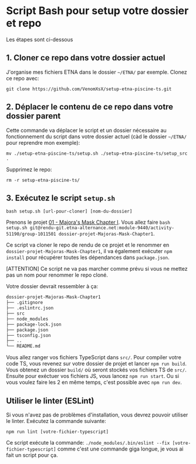 # Script Bash pour setup votre dossier et repo

Les étapes sont ci-dessous


## 1. Cloner ce repo dans votre dossier actuel

J'organise mes fichiers ETNA dans le dossier `~/ETNA/` par exemple. Clonez ce repo avec: 

`git clone https://github.com/VenomXsX/setup-etna-piscine-ts.git`

## 2. Déplacer le contenu de ce repo dans votre dossier parent
Cette commande va déplacer le script et un dossier nécessaire au fonctionnement du script dans votre dossier actuel (càd le dossier `~/ETNA/` pour reprendre mon exemple):

`mv ./setup-etna-piscine-ts/setup.sh ./setup-etna-piscine-ts/setup_src .` 

Supprimez le repo:

`rm -r setup-etna-piscine-ts/`



## 3. Exécutez le script `setup.sh`

`bash setup.sh [url-pour-cloner] [nom-du-dossier]`

Prenons le projet [01 - Majora's Mask Chapter I](https://intra.etna-alternance.net/#/sessions/9440/quest/51190).
Vous allez faire `bash setup.sh git@rendu-git.etna-alternance.net:module-9440/activity-51190/group-1011501 dossier-projet-Majoras-Mask-Chapter1`.

Ce script va cloner le repo de rendu de ce projet et le renommer en  `dossier-projet-Majoras-Mask-Chapter1`, il va également exécuter `npm install` pour récupérer toutes les dépendances dans `package.json`. 

[ATTENTION] Ce script ne va pas marcher comme prévu si vous ne mettez pas un nom pour renommer le repo cloné.

Votre dossier devrait ressembler à ça:

```bash
dossier-projet-Majoras-Mask-Chapter1 
├── .gitignore
├── .eslintrc.json
├── src
├── node_modules 
├── package-lock.json 
├── package.json 
├── tsconfig.json
├── ..
└── README.md
```

Vous allez ranger vos fichiers TypeScript dans `src/`. Pour compiler votre code TS, vous revenez sur votre dossier de projet et lancer `npm run build`. Vous obtenez un dossier `build/` où seront stockés vos fichiers TS de `src/`. Ensuite pour exéctuer vos fichiers JS, vous lancez `npm run start`. Ou si vous voulez faire les 2 en même temps, c'est possible avec `npm run dev`.

## Utiliser le linter (ESLint)

Si vous n'avez pas de problèmes d'installation, vous devrez pouvoir utiliser le linter. Exécutez la commande suivante:

`npm run lint [votre-fichier-typescript]`

Ce script exécute la commande: `./node_modules/.bin/eslint --fix [votre-fichier-typescript]` comme c'est une commande giga longue, je vous ai fait un script pour ça.
